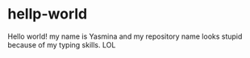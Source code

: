 # hellp-world 
Hello world!
my name is Yasmina and my repository name looks stupid because of my typing skills. LOL
